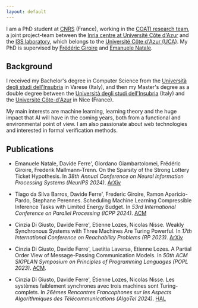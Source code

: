 ```yaml
---
layout: default
---
```


I am a PhD student at [CNRS](https://www.cnrs.fr/fr) (France), working in the [COATI research team](https://team.inria.fr/coati/), a joint project-team between the [Inria centre at Université Côte d'Azur](https://www.inria.fr/fr/centre-inria-universite-cote-azur) and the [I3S laboratory](https://www.i3s.unice.fr/en/), which belongs to the [Université Côte d'Azur (UCA)](https://univ-cotedazur.fr/). My PhD is supervised by [Frédéric Giroire](https://www-sop.inria.fr/members/Frederic.Giroire/) and [Emanuele Natale](https://natema.github.io/ema-webpage/).

## Background

I received my Bachelor's degree in Computer Science from the [Università degli studi dell'Insubria](https://www.uninsubria.it/) in Varese (Italy), and then my Master's degree as a double degree between the [Università degli studi dell'Insubria](https://www.uninsubria.it/) (Italy) and the [Université Côte-d'Azur](https://univ-cotedazur.fr/) in Nice (France).

My main interests are machine learning, learning theory and the huge impact that AI will have in the coming years, both from a functional and environmental point of view.
I am also passionate about web technologies and interested in formal verification methods.

## Publications

* Emanuele Natale, Davide Ferre', Giordano Giambartolomei, Frédéric Giroire, Frederik Mallmann-Trenn. On the Sparsity of the Strong Lottery Ticket Hypothesis. In *38th Annual Conference on Neural Information Processing Systems (NeurIPS 2024)*. [ArXiv](https://arxiv.org/pdf/2410.14754)

* Tiago da Silva Barros, Davide Ferre', Frederic Giroire, Ramon Aparicio-Pardo, Stephane Perennes. Scheduling Machine Learning Compressible Inference Tasks with Limited Energy Budget. In *53rd International Conference on Parallel Processing (ICPP 2024)*. [ACM](https://dl.acm.org/doi/pdf/10.1145/3673038.3673106) 

* Cinzia Di Giusto, Davide Ferre', Etienne Lozes, Nicolas Nisse. Weakly Synchronous Systems with Three Machines Are Turing Powerful. In *17th International Conference on Reachability Problems (RP 2023)*. [ArXiv](https://arxiv.org/pdf/2308.10578)

* Cinzia Di Giusto, Davide Ferre', Laetitia Laversa, Etienne Lozes. A Partial Order View of Message-Passing Communication Models. In *50th ACM SIGPLAN Symposium on Principles of Programming Languages (POPL 2023)*. [ACM](https://dl.acm.org/doi/pdf/10.1145/3571248). 

<!--- National publications --->
* Cinzia Di Giusto, Davide Ferre', Étienne Lozes, Nicolas Nisse. Les systèmes faiblement synchrones avec trois machines sont Turing-complets. In *26èmes Rencontres Francophones sur les Aspects Algorithmiques des Télécommunications (AlgoTel 2024)*. [HAL](https://hal.science/hal-04551070/file/RPalgotel.pdf)